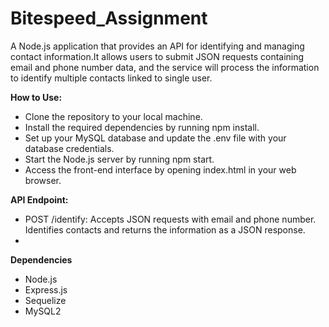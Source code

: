 # Bitespeed_Assignment

A Node.js application that provides an API for identifying and managing contact information.It allows users to submit JSON requests
containing email and phone number data, and the service will process the information to identify multiple contacts linked to single user.

**How to Use:**<br/>
- Clone the repository to your local machine.<br/>
- Install the required dependencies by running npm install.<br/>
- Set up your MySQL database and update the .env file with your database credentials.<br/>
- Start the Node.js server by running npm start.<br/>
- Access the front-end interface by opening index.html in your web browser.<br/>

**API Endpoint:**<br/>
- POST /identify: Accepts JSON requests with email and phone number. Identifies contacts and returns the information as a JSON response.<br/>
- [Link]: https://bitespeed-assignment-81r8.onrender.com<br/>

**Dependencies**
- Node.js
- Express.js
- Sequelize
- MySQL2
